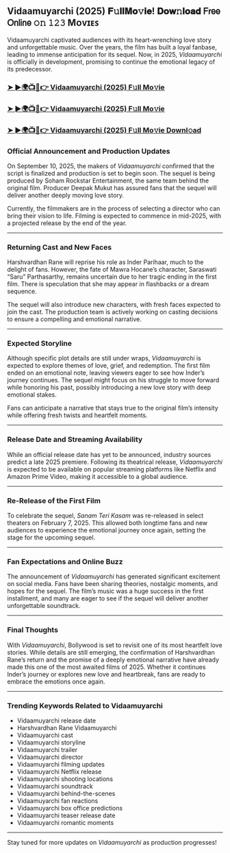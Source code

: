 ##  Vidaamuyarchi (2025) 𝐅𝚞𝐥𝐥𝐌𝐨𝚟𝐢𝐞! 𝐃𝐨𝐰𝚗𝐥𝐨𝐚𝐝 𝖥𝗋𝖾𝖾 𝖮𝗇𝗅𝗂𝗇𝖾 𝚘𝚗 𝟷𝟸𝟹 Mᴏᴠɪᴇꜱ

 Vidaamuyarchi captivated audiences with its heart-wrenching love story and unforgettable music. Over the years, the film has built a loyal fanbase, leading to immense anticipation for its sequel. Now, in 2025, *Vidaamuyarchi* is officially in development, promising to continue the emotional legacy of its predecessor.

### [➤ ►🌍📺📱👉   Vidaamuyarchi (2025) F𝚞ll Mo𝚟ie](https://t.co/dXLTsuHFaW)

### [➤ ►🌍📺📱👉   Vidaamuyarchi (2025) F𝚞ll Mo𝚟ie](https://t.co/dXLTsuHFaW)

### [➤ ►🌍📺📱👉   Vidaamuyarchi (2025) F𝚞ll Mo𝚟ie Downl𝚘ad](https://t.co/dXLTsuHFaW)

### **Official Announcement and Production Updates**

On September 10, 2025, the makers of *Vidaamuyarchi* confirmed that the script is finalized and production is set to begin soon. The sequel is being produced by Soham Rockstar Entertainment, the same team behind the original film. Producer Deepak Mukut has assured fans that the sequel will deliver another deeply moving love story.

Currently, the filmmakers are in the process of selecting a director who can bring their vision to life. Filming is expected to commence in mid-2025, with a projected release by the end of the year.

---

### **Returning Cast and New Faces**

Harshvardhan Rane will reprise his role as Inder Parihaar, much to the delight of fans. However, the fate of Mawra Hocane’s character, Saraswati “Saru” Parthasarthy, remains uncertain due to her tragic ending in the first film. There is speculation that she may appear in flashbacks or a dream sequence.

The sequel will also introduce new characters, with fresh faces expected to join the cast. The production team is actively working on casting decisions to ensure a compelling and emotional narrative.

---

### **Expected Storyline**

Although specific plot details are still under wraps, *Vidaamuyarchi* is expected to explore themes of love, grief, and redemption. The first film ended on an emotional note, leaving viewers eager to see how Inder’s journey continues. The sequel might focus on his struggle to move forward while honoring his past, possibly introducing a new love story with deep emotional stakes.

Fans can anticipate a narrative that stays true to the original film’s intensity while offering fresh twists and heartfelt moments.

---

### **Release Date and Streaming Availability**

While an official release date has yet to be announced, industry sources predict a late 2025 premiere. Following its theatrical release, *Vidaamuyarchi* is expected to be available on popular streaming platforms like Netflix and Amazon Prime Video, making it accessible to a global audience.

---

### **Re-Release of the First Film**

To celebrate the sequel, *Sanam Teri Kasam* was re-released in select theaters on February 7, 2025. This allowed both longtime fans and new audiences to experience the emotional journey once again, setting the stage for the upcoming sequel.

---

### **Fan Expectations and Online Buzz**

The announcement of *Vidaamuyarchi* has generated significant excitement on social media. Fans have been sharing theories, nostalgic moments, and hopes for the sequel. The film’s music was a huge success in the first installment, and many are eager to see if the sequel will deliver another unforgettable soundtrack.

---

### **Final Thoughts**

With *Vidaamuyarchi*, Bollywood is set to revisit one of its most heartfelt love stories. While details are still emerging, the confirmation of Harshvardhan Rane’s return and the promise of a deeply emotional narrative have already made this one of the most awaited films of 2025. Whether it continues Inder’s journey or explores new love and heartbreak, fans are ready to embrace the emotions once again.

---

### **Trending Keywords Related to Vidaamuyarchi**

- Vidaamuyarchi release date  
- Harshvardhan Rane Vidaamuyarchi  
- Vidaamuyarchi cast  
- Vidaamuyarchi storyline  
- Vidaamuyarchi trailer  
- Vidaamuyarchi director  
- Vidaamuyarchi filming updates  
- Vidaamuyarchi Netflix release  
- Vidaamuyarchi shooting locations  
- Vidaamuyarchi soundtrack  
- Vidaamuyarchi behind-the-scenes  
- Vidaamuyarchi fan reactions  
- Vidaamuyarchi box office predictions  
- Vidaamuyarchi teaser release date  
- Vidaamuyarchi romantic moments  

---

Stay tuned for more updates on *Vidaamuyarchi* as production progresses!
